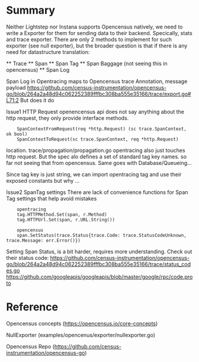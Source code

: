# Summary
Neither Lightstep nor Instana supports Opencensus natively, we need to write a Exporter for them for sending data to their backend. Specically, stats and trace exporter. There are only 2 methods to implement for such exporter (see null exporter), but the broader question is that if there is any need for datastructure translation:

**  Trace
**  Span
**  Span Tag
**  Span Baggage (not seeing this in opencensus)
**  Span Log 

Span Log in Opentracing maps to Opencensus trace Annotation, message payload
https://github.com/census-instrumentation/opencensus-go/blob/264a2a48d94c062252389fffbc308ba555e35166/trace/export.go#L71:2
But does it do

Issue1 HTTP Request
openencensus api does not say anything about the http request, they only provide interface methods.
```
    SpanContextFromRequest(req *http.Request) (sc trace.SpanContext, ok bool)
    SpanContextToRequest(sc trace.SpanContext, req *http.Request)
```
location. trace/propagation/propagation.go
opentracing also just touches http request. But the spec alo defines a set of standard tag key names.
so far not seeing that from opencensus.
Same goes with Database/Queueing...

Since tag key is just string, we can import opentracing tag and use their exposed constants but why ...

Issue2 SpanTag settings
There are lack of convenience functions for Span Tag settings that help avoid mistakes

``` 
    opentracing
    tag.HTTPMethod.Set(span, r.Method)
    tag.HTTPUrl.Set(span, r.URL.String())
```

```
    opencensus
    span.SetStatus(trace.Status{trace.Code: trace.StatusCodeUnknown, trace.Message: err.Error()})

```

Setting Span Status, is a bit harder, requires more understanding. 
Check out their status code:
https://github.com/census-instrumentation/opencensus-go/blob/264a2a48d94c062252389fffbc308ba555e35166/trace/status_codes.go
https://github.com/googleapis/googleapis/blob/master/google/rpc/code.proto

# Reference
Opencensus concepts
(https://opencensus.io/core-concepts)

NullExporter
(examples/opencenus/exporter/nullexporter.go)

Opencensus Repo
(https://github.com/census-instrumentation/opencensus-go)



